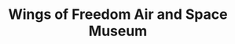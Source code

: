 ---
layout: repo
title: "Wings of Freedom Air and Space Museum"
id: 14261
permalink: repos/14261/
---